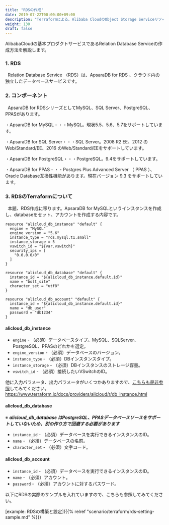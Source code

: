 ```yaml
---
title: "RDSの作成"
date: 2019-07-22T00:00:00+09:00
description: "Terraformによる、Alibaba CloudのObject Storage Serviceリソース作成方法を紹介します。"
weight: 130
draft: false
---
```

AlibabaCloudの基本プロダクトサービスであるRelation Database Serviceの作成方法を解説します。

### 1. RDS
&nbsp; Relation Database Service （RDS）は、ApsaraDB for RDS 、クラウド内の独立したデータベースサービスです。

### 2. コンポーネント
&nbsp; ApsaraDB for RDSシリーズとしてMySQL、SQL Server、PostgreSQL、PPASがあります。

・ApsaraDB for MySQL・・・MySQL。現状5.5、5.6、5.7をサポートしています。

・ApsaraDB for SQL Server・・・SQL Server。2008 R2 EE、2012 のWeb/Standard/EE、2016 のWeb/Standard/EEをサポートしています。

・ApsaraDB for PostgreSQL・・・PostgreSQL。9.4をサポートしています。

・ApsaraDB for PPAS・・・Postgres Plus Advanced Server （ PPAS ）、Oracle Database互換性機能があります。現在バージョン 9.3 をサポートしています。

### 3. RDSのTerraformについて
&nbsp; 本題、RDS作成に移ります。ApsaraDB for MySQLというインスタンスを作成し、databaseをセット、アカウントを作成する内容です。

```
resource "alicloud_db_instance" "default" {
  engine = "MySQL"
  engine_version = "5.6"
  instance_type = "rds.mysql.t1.small"
  instance_storage = 5
  vswitch_id = "${var.vswitch}"
  security_ips = [
    "0.0.0.0/0"
  ]
}

resource "alicloud_db_database" "default" {
  instance_id = "${alicloud_db_instance.default.id}"
  name = "bolt_site"
  character_set = "utf8"
}

resource "alicloud_db_account" "default" {
  instance_id = "${alicloud_db_instance.default.id}"
  name = "db_user"
  password = "db1234"
}

```

#### **alicloud_db_instance**
* `engine` - （必須）データベースタイプ。MySQL、SQLServer、PostgreSQL、PPASのどれかを選定。
* `engine_version` - （必須）データベースのバージョン。
* `instance_type` - （必須）DBインスタンスタイプ。
* `instance_storage` - （必須）DBインスタンスのストレージ容量。
* `vswitch_id` - （必須）接続したいVSwitchのID。 

他に入力パラメータ、出力パラメータがいくつかありますので、[こちらも是非参照](https://www.terraform.io/docs/providers/alicloud/r/db_instance.html)してみてください。
https://www.terraform.io/docs/providers/alicloud/r/db_instance.html


#### **alicloud_db_database**
※ ***alicloud_db_database はPostgreSQL、PPASデータベースソースをサポートしていないため、別の作り方で回避する必要があります***
* `instance_id` - （必須）データベースを実行できるインスタンスのID。
* `name` - （必須）データベースの名前。
* `character_set` - （必須）文字コード。

#### **alicloud_db_account**
* `instance_id` - （必須）データベースを実行できるインスタンスのID。
* `name` - （必須）アカウント。
* `password` - （必須）アカウントに対するパスワード。


以下にRDSの実際のサンプルを入れていますので、こちらも参照してみてください。

[example: RDSの構築と設定]({{% relref "scenario/terraform/rds-setting-sample.md" %}})
